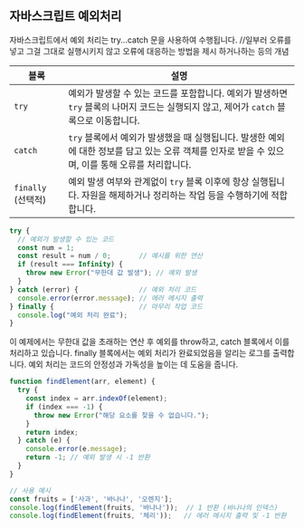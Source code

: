 ## 자바스크립트 예외처리

자바스크립트에서 예외 처리는 try...catch 문을 사용하여 수행됩니다. 
//일부러 오류를 넣고 그걸 그대로 실행시키지 않고 오류에 대응하는 방법을 제시 하거나하는 등의 개념

| 블록 | 설명 |
|------|------|
| `try` | 예외가 발생할 수 있는 코드를 포함합니다. 예외가 발생하면 `try` 블록의 나머지 코드는 실행되지 않고, 제어가 `catch` 블록으로 이동합니다. |
| `catch` | `try` 블록에서 예외가 발생했을 때 실행됩니다. 발생한 예외에 대한 정보를 담고 있는 오류 객체를 인자로 받을 수 있으며, 이를 통해 오류를 처리합니다. |
| `finally` (선택적) | 예외 발생 여부와 관계없이 `try` 블록 이후에 항상 실행됩니다. 자원을 해제하거나 정리하는 작업 등을 수행하기에 적합합니다. |


```js
try {
  // 예외가 발생할 수 있는 코드
  const num = 1;
  const result = num / 0;       // 예시를 위한 연산
  if (result === Infinity) {
    throw new Error("무한대 값 발생"); // 예외 발생
  }
} catch (error) {               // 예외 처리 코드
  console.error(error.message); // 에러 메시지 출력
} finally {                     // 마무리 작업 코드
  console.log("예외 처리 완료");
}
```

이 예제에서는 무한대 값을 초래하는 연산 후 예외를 throw하고, catch 블록에서 이를 처리하고 있습니다. finally 블록에서는 예외 처리가 완료되었음을 알리는 로그를 출력합니다. 예외 처리는 코드의 안정성과 가독성을 높이는 데 도움을 줍니다.

```js
function findElement(arr, element) {
  try {
    const index = arr.indexOf(element);
    if (index === -1) {
      throw new Error("해당 요소를 찾을 수 없습니다.");
    }
    return index;
  } catch (e) {
    console.error(e.message);
    return -1; // 예외 발생 시 -1 반환
  }
}

// 사용 예시
const fruits = ['사과', '바나나', '오렌지'];
console.log(findElement(fruits, '바나나'));  // 1 반환 (바나나의 인덱스)
console.log(findElement(fruits, '체리'));   // 에러 메시지 출력 및 -1 반환
```
